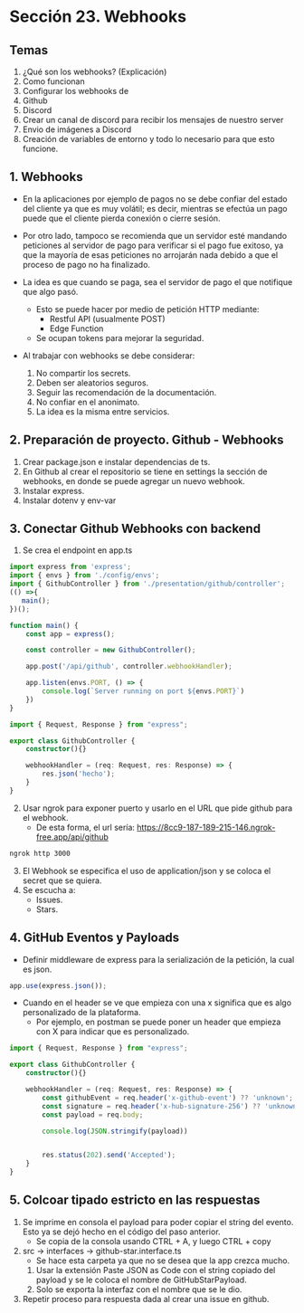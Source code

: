 # Sección 23. Webhooks
## Temas
1. ¿Qué son los webhooks? (Explicación)
2. Como funcionan
3. Configurar los webhooks de
4. Github
5. Discord
6. Crear un canal de discord para recibir los mensajes de nuestro server
7. Envio de imágenes a Discord
8. Creación de variables de entorno y todo lo necesario para que esto funcione.

## 1. Webhooks
- En la aplicaciones por ejemplo de pagos no se debe confiar del estado del cliente ya que es muy volátil; es decir, mientras se efectúa un pago puede que el cliente pierda conexión o cierre sesión.
- Por otro lado, tampoco se recomienda que un servidor esté mandando peticiones al servidor de pago para verificar si el pago fue exitoso, ya que la mayoría de esas peticiones no arrojarán nada debido a que el proceso de pago no ha finalizado.
- La idea es que cuando se paga, sea el servidor de pago el que notifique que algo pasó.
    - Esto se puede hacer por medio de petición HTTP mediante:
        - Restful API (usualmente POST)
        - Edge Function
    - Se ocupan tokens para mejorar la seguridad.

- Al trabajar con webhooks se debe considerar:
    1. No compartir los secrets.
    2. Deben ser aleatorios seguros.
    3. Seguir las recomendación de la documentación.
    4. No confiar en el anonimato.
    5. La idea es la misma entre servicios.

## 2. Preparación de proyecto. Github - Webhooks
1. Crear package.json e instalar dependencias de ts.
2. En Github al crear el repositorio se tiene en settings la sección de webhooks, en donde se puede agregar un nuevo webhook.
3. Instalar express.
4. Instalar dotenv y env-var

## 3. Conectar Github Webhooks con backend
1. Se crea el endpoint en app.ts

``` ts
import express from 'express';
import { envs } from './config/envs';
import { GithubController } from './presentation/github/controller';
(() =>{
   main(); 
})();

function main() {
    const app = express();

    const controller = new GithubController();

    app.post('/api/github', controller.webhookHandler);

    app.listen(envs.PORT, () => {
        console.log(`Server running on port ${envs.PORT}`)
    })
}
```

``` ts
import { Request, Response } from "express";

export class GithubController {
    constructor(){}

    webhookHandler = (req: Request, res: Response) => {
        res.json('hecho');
    }
}
```

2. Usar ngrok para exponer puerto y usarlo en el URL que pide github para el webhook.
    - De esta forma, el url sería: https://8cc9-187-189-215-146.ngrok-free.app/api/github
``` bash
ngrok http 3000
```

3. El Webhook se especifica el uso de application/json y se coloca el secret que se quiera.
4. Se escucha a:
    - Issues.
    - Stars.

## 4. GitHub Eventos y Payloads
- Definir middleware de express para la serialización de la petición, la cual es json.

``` ts
app.use(express.json());
```

- Cuando en el header se ve que empieza con una x significa que es algo personalizado de la plataforma.
    - Por ejemplo, en postman se puede poner un header que empieza con X para indicar que es personalizado.

``` ts
import { Request, Response } from "express";

export class GithubController {
    constructor(){}

    webhookHandler = (req: Request, res: Response) => {
        const githubEvent = req.header('x-github-event') ?? 'unknown';
        const signature = req.header('x-hub-signature-256') ?? 'unknown';
        const payload = req.body;

        console.log(JSON.stringify(payload))


        res.status(202).send('Accepted');
    }
}
```

## 5. Colcoar tipado estricto en las respuestas
1. Se imprime en consola el payload para poder copiar el string del evento. Esto ya se dejó hecho en el código del paso anterior.
    - Se copia de la consola usando CTRL + A, y luego CTRL + copy
2. src -> interfaces -> github-star.interface.ts
    - Se hace esta carpeta ya que no se desea que la app crezca mucho.
    1. Usar la extensión Paste JSON as Code con el string copiado del payload y se le coloca el nombre de GitHubStarPayload.
    2. Solo se exporta la interfaz con el nombre que se le dio.
3. Repetir proceso para respuesta dada al crear una issue en github.